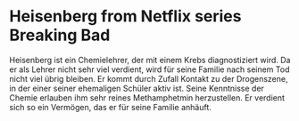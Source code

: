 # Heisenberg from Netflix series Breaking Bad

Heisenberg ist ein Chemielehrer, der mit einem Krebs diagnostiziert wird. Da er als Lehrer nicht sehr viel verdient, wird für seine Familie nach seinem Tod nicht viel übrig bleiben. 
Er kommt durch Zufall Kontakt zu der Drogenszene, in der einer seiner ehemaligen Schüler aktiv ist. Seine Kenntnisse der Chemie erlauben ihm sehr reines Methamphetmin herzustellen. Er verdient sich so ein Vermögen, das er für seine Familie anhäuft. 

